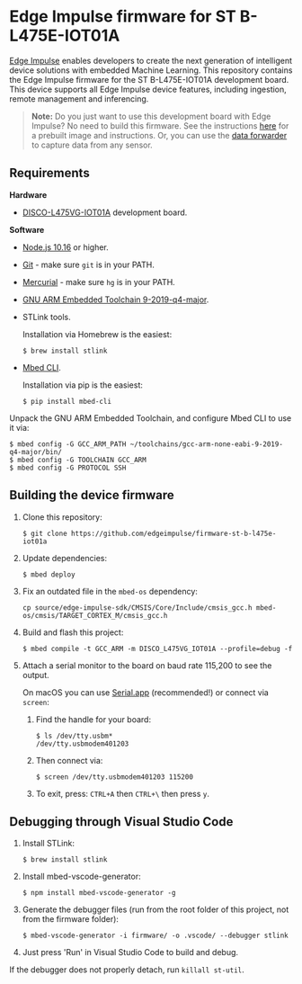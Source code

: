 # Edge Impulse firmware for ST B-L475E-IOT01A

[Edge Impulse](https://www.edgeimpulse.com) enables developers to create the next generation of intelligent device solutions with embedded Machine Learning. This repository contains the Edge Impulse firmware for the ST B-L475E-IOT01A development board. This device supports all Edge Impulse device features, including ingestion, remote management and inferencing.

> **Note:** Do you just want to use this development board with Edge Impulse? No need to build this firmware. See the instructions [here](https://docs.edgeimpulse.com/docs/unboxing-the-st-b-l475e-iot01a) for a prebuilt image and instructions. Or, you can use the [data forwarder](https://docs.edgeimpulse.com/docs/cli-data-forwarder) to capture data from any sensor.

## Requirements

**Hardware**

* [DISCO-L475VG-IOT01A](https://os.mbed.com/platforms/ST-Discovery-L475E-IOT01A/) development board.

**Software**

* [Node.js 10.16](https://nodejs.org/en/download/) or higher.
* [Git](https://git-scm.com/downloads) - make sure `git` is in your PATH.
* [Mercurial](https://www.mercurial-scm.org) - make sure `hg` is in your PATH.
* [GNU ARM Embedded Toolchain 9-2019-q4-major](https://developer.arm.com/tools-and-software/open-source-software/developer-tools/gnu-toolchain/gnu-rm/downloads).
* STLink tools.

    Installation via Homebrew is the easiest:

    ```
    $ brew install stlink
    ```

* [Mbed CLI](https://github.com/ARMmbed/mbed-cli).

    Installation via pip is the easiest:

    ```
    $ pip install mbed-cli
    ```

Unpack the GNU ARM Embedded Toolchain, and configure Mbed CLI to use it via:

```
$ mbed config -G GCC_ARM_PATH ~/toolchains/gcc-arm-none-eabi-9-2019-q4-major/bin/
$ mbed config -G TOOLCHAIN GCC_ARM
$ mbed config -G PROTOCOL SSH
```

## Building the device firmware

1. Clone this repository:

    ```
    $ git clone https://github.com/edgeimpulse/firmware-st-b-l475e-iot01a
    ```

1. Update dependencies:

    ```
    $ mbed deploy
    ```

1. Fix an outdated file in the `mbed-os` dependency:

    ```
    cp source/edge-impulse-sdk/CMSIS/Core/Include/cmsis_gcc.h mbed-os/cmsis/TARGET_CORTEX_M/cmsis_gcc.h
    ```

1. Build and flash this project:

    ```
    $ mbed compile -t GCC_ARM -m DISCO_L475VG_IOT01A --profile=debug -f
    ```

1. Attach a serial monitor to the board on baud rate 115,200 to see the output.

    On macOS you can use [Serial.app](https://www.decisivetactics.com/products/serial/) (recommended!) or connect via `screen`:

    1. Find the handle for your board:

        ```
        $ ls /dev/tty.usbm*
        /dev/tty.usbmodem401203
        ```

    1. Then connect via:

        ```
        $ screen /dev/tty.usbmodem401203 115200
        ```

    1. To exit, press: `CTRL+A` then `CTRL+\` then press `y`.

## Debugging through Visual Studio Code

1. Install STLink:

    ```
    $ brew install stlink
    ```

1. Install mbed-vscode-generator:

    ```
    $ npm install mbed-vscode-generator -g
    ```

1. Generate the debugger files (run from the root folder of this project, not from the firmware folder):

    ```
    $ mbed-vscode-generator -i firmware/ -o .vscode/ --debugger stlink
    ```

1. Just press 'Run' in Visual Studio Code to build and debug.

If the debugger does not properly detach, run `killall st-util`.
